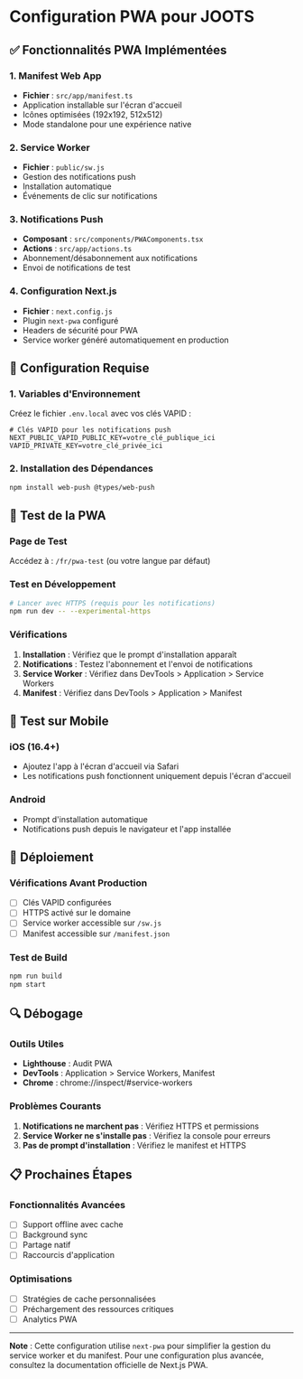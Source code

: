 # Configuration PWA pour JOOTS

## ✅ Fonctionnalités PWA Implémentées

### 1. Manifest Web App
- **Fichier** : `src/app/manifest.ts`
- Application installable sur l'écran d'accueil
- Icônes optimisées (192x192, 512x512)
- Mode standalone pour une expérience native

### 2. Service Worker
- **Fichier** : `public/sw.js`
- Gestion des notifications push
- Installation automatique
- Événements de clic sur notifications

### 3. Notifications Push
- **Composant** : `src/components/PWAComponents.tsx`
- **Actions** : `src/app/actions.ts`
- Abonnement/désabonnement aux notifications
- Envoi de notifications de test

### 4. Configuration Next.js
- **Fichier** : `next.config.js`
- Plugin `next-pwa` configuré
- Headers de sécurité pour PWA
- Service worker généré automatiquement en production

## 🔧 Configuration Requise

### 1. Variables d'Environnement
Créez le fichier `.env.local` avec vos clés VAPID :

```env
# Clés VAPID pour les notifications push
NEXT_PUBLIC_VAPID_PUBLIC_KEY=votre_clé_publique_ici
VAPID_PRIVATE_KEY=votre_clé_privée_ici
```

### 2. Installation des Dépendances
```bash
npm install web-push @types/web-push
```

## 🧪 Test de la PWA

### Page de Test
Accédez à : `/fr/pwa-test` (ou votre langue par défaut)

### Test en Développement
```bash
# Lancer avec HTTPS (requis pour les notifications)
npm run dev -- --experimental-https
```

### Vérifications
1. **Installation** : Vérifiez que le prompt d'installation apparaît
2. **Notifications** : Testez l'abonnement et l'envoi de notifications
3. **Service Worker** : Vérifiez dans DevTools > Application > Service Workers
4. **Manifest** : Vérifiez dans DevTools > Application > Manifest

## 📱 Test sur Mobile

### iOS (16.4+)
- Ajoutez l'app à l'écran d'accueil via Safari
- Les notifications push fonctionnent uniquement depuis l'écran d'accueil

### Android
- Prompt d'installation automatique
- Notifications push depuis le navigateur et l'app installée

## 🚀 Déploiement

### Vérifications Avant Production
- [ ] Clés VAPID configurées
- [ ] HTTPS activé sur le domaine
- [ ] Service worker accessible sur `/sw.js`
- [ ] Manifest accessible sur `/manifest.json`

### Test de Build
```bash
npm run build
npm start
```

## 🔍 Débogage

### Outils Utiles
- **Lighthouse** : Audit PWA
- **DevTools** : Application > Service Workers, Manifest
- **Chrome** : chrome://inspect/#service-workers

### Problèmes Courants
1. **Notifications ne marchent pas** : Vérifiez HTTPS et permissions
2. **Service Worker ne s'installe pas** : Vérifiez la console pour erreurs
3. **Pas de prompt d'installation** : Vérifiez le manifest et HTTPS

## 📋 Prochaines Étapes

### Fonctionnalités Avancées
- [ ] Support offline avec cache
- [ ] Background sync
- [ ] Partage natif
- [ ] Raccourcis d'application

### Optimisations
- [ ] Stratégies de cache personnalisées
- [ ] Préchargement des ressources critiques
- [ ] Analytics PWA

---

**Note** : Cette configuration utilise `next-pwa` pour simplifier la gestion du service worker et du manifest. Pour une configuration plus avancée, consultez la documentation officielle de Next.js PWA. 